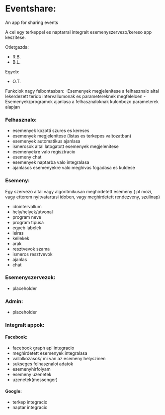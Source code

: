 # Eventshare:

An app for sharing events

A cel egy terkeppel es naptarral integralt esemenyszervezo/kereso app keszitese.

Otletgazda:
 * R.B.
 * B.L.
 
Egyeb:
 * O.T.

Funkciok nagy felbontasban:
	-Esemenyek megjelenitese a felhasznalo altal lekerdezett terido intervallumonak es parametereknek megfeleloen
	-Esemenyek/programok ajanlasa a felhasznaloknak kulonbozo parameterek alapjan
	

### Felhasznalo:

* esemenyek kozotti szures es kereses
* esemenyek megjelenitese (listas es terkepes valtozatban)
* esemenyek automatikus ajanlasa
* ismerosok altal latogatott esemenyek megjelenitese
* esemenyekre valo regisztracio
* esemeny chat
* esemenyek naptarba valo integralasa
* ajanlasos esemenyekre valo meghivas fogadasa es kuldese
	


### Esemeny:
 Egy szervezo altal vagy algoritmikusan meghirdetett esemeny ( pl mozi, vagy etterem nyitvatartasi idoben, vagy meghirdetett rendezveny, szulinap)

* idointervallum
* hely/helyek/utvonal
* program neve
* program tipusa
* egyeb labelek
* leiras
* kellekek
* arak
* resztvevok szama
* ismeros resztvevok
* ajanlas
* chat
    

### Esemenyszervezok:

* placeholder

### Admin:

* placeholder

### Integralt appok:

#### Facebook:
* facebook graph api integracio
* meghirdetett esemenyek integralasa
* vallalkozasok/ mi van az esemeny helyszinen
* sukseges felhasznaloi adatok
* esemenyhirfolyam
* esemeny uzenetek
* uzenetek(messenger)

#### Google:
* terkep integracio
* naptar integracio


